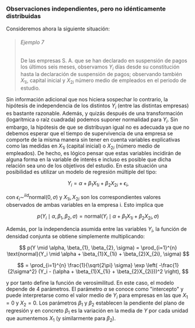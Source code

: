 ### Observaciones independientes, pero no idénticamente distribuidas

Consideremos ahora la siguiente situación:

>###### Ejemplo 7
>
>De las empresas S. A. que se han declarado en suspensión de pagos los últimos seis meses, observamos $Y_i$ días desde su constitución hasta la declaración de suspensión de pagos; observando también $X_{1i}$, capital inicial y $X_{2i}$ número medio de empleados en el periodo de estudio.

Sin información adicional que nos hiciera sospechar lo contrario, la hipótesis de independencia de los distintos $Y_i$ (entre las distintas empresas) es bastante razonable. Además, y quizás después de una transformación (logarítmica o raíz cuadrada) podemos suponer normalidad para $Y_i$. Sin embargo, la hipótesis de que se distribuyan igual no es adecuada ya que no debemos esperar que el tiempo de supervivencia de una empresa se comporte de la misma manera sin tener en cuenta variables explicativas como las medidas en $X_{1i}$ (capital inicial) o $X_{2i}$ (número medio de empleados). De hecho, es lógico pensar que estas variables incidirán de alguna forma en la variable de interés e incluso es posible que dicha relación sea uno de los objetivos del estudio. En esta situación una posibilidad es utilizar un modelo de regresión múltiple del tipo:

$$
Y_i = \alpha + \beta_{1}X_{1i} + \beta_{2}X_{2i} + \epsilon_{i},
$$

con $\epsilon_i \sim^{iid} \text{normal}(0, \sigma)$ y $X_{1i}, X_{2i}$ son los correspondientes valores observados de ambas variables en la empresa i. Esto implica que

$$
p(Y_i \mid \alpha, \beta_{1}, \beta_{2}, \sigma) = \text{normal}(Y_i \mid \alpha + \beta_{1}X_{1i} + \beta_{2}X_{2i}, \sigma)
$$

Además, por la independencia asumida entre las variables $Y_i$, la función de densidad conjunta se obtiene simplemente multiplicando:


$$
p(Y \mid \alpha, \beta_{1}, \beta_{2}, \sigma) = \prod_{i=1}^{n} \text{normal}(Y_i \mid \alpha + \beta_{1}X_{1i} + \beta_{2}X_{2i}, \sigma)
$$

$$
= \prod_{i=1}^{n} \frac{1}{\sqrt{2\pi} \sigma} \exp \left( -\frac{1}{2\sigma^2} (Y_i - (\alpha + \beta_{1}X_{1i} + \beta_{2}X_{2i}))^2 \right),
$$

y por tanto define la función de verosimilitud. En este caso, el modelo depende de 4 parámetros. El parámetro $\alpha$ se conoce como "intercepto" y puede interpretarse como el valor medio de $Y_i$ para empresas en las que $X_{1} = 0$ y $X_{2} = 0$. Los parámetros $\beta_{1}$ y $\beta_{2}$ establecen la pendiente del plano de regresión y en concreto $\beta_{1}$ es la variación en la media de $Y$ por cada unidad que aumentemos $X_{1}$ (y similarmente para $\beta_{2}$).

